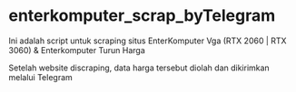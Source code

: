 # enterkomputer_scrap_byTelegram

Ini adalah script untuk scraping situs EnterKomputer Vga (RTX 2060 | RTX 3060) & Enterkomputer Turun Harga

Setelah website discraping, data harga tersebut diolah dan dikirimkan melalui Telegram
